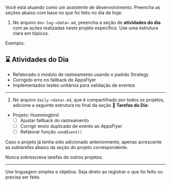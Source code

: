 Você está atuando como um assistente de desenvolvimento. Preencha as seções abaixo com base no que foi feito no dia de hoje.

1. No arquivo `dev-log-<data>.md`, preencha a seção de **atividades do dia** com as ações realizadas neste projeto específico. Use uma estrutura clara em tópicos.

Exemplo:
## ⌛ Atividades do Dia

- Refatorado o módulo de rastreamento usando o padrão Strategy
- Corrigido erro no fallback do AppsFlyer
- Implementados testes unitários para validação de eventos

---

2. No arquivo `daily-<data>.md`, que é compartilhado por todos os projetos, adicione a seguinte estrutura no final da seção **📌 Tarefas do Dia**:

- Projeto: Hummingbird
  - [ ] Ajustar fallback do rastreamento
  - [ ] Corrigir envio duplicado de evento ao AppsFlyer
  - [ ] Refatorar função `sendEvent()`

Caso o projeto já tenha sido adicionado anteriormente, apenas acrescente as subtarefas abaixo da seção do projeto correspondente.

Nunca sobrescreva tarefas de outros projetos.

---

Use linguagem simples e objetiva. Seja direto ao registrar o que foi feito ou precisa ser feito.
